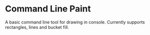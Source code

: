 # Command Line Paint
A basic command line tool for drawing in console. Currently supports rectangles, lines and bucket fill. 


